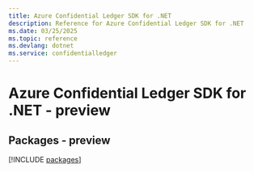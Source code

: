 ```yaml
---
title: Azure Confidential Ledger SDK for .NET
description: Reference for Azure Confidential Ledger SDK for .NET
ms.date: 03/25/2025
ms.topic: reference
ms.devlang: dotnet
ms.service: confidentialledger
---
```

# Azure Confidential Ledger SDK for .NET - preview
## Packages - preview
[!INCLUDE [packages](confidential-ledger-index.md)]